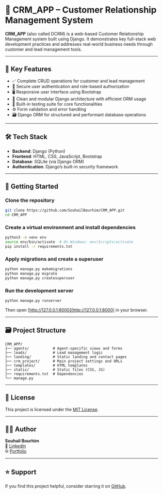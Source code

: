 # 🧠 CRM_APP – Customer Relationship Management System

**CRM_APP** (also called DCRM) is a web-based Customer Relationship Management system built using Django. It demonstrates key full-stack web development practices and addresses real-world business needs through customer and lead management tools.

---

## 📌 Key Features

- ✅ Complete CRUD operations for customer and lead management
- 🔐 Secure user authentication and role-based authorization
- 🖥️ Responsive user interface using Bootstrap
- 🧠 Clean and modular Django architecture with efficient ORM usage
- 🧪 Built-in testing suite for core functionalities
- ⚙️ Form validation and error handling
- 🗃️ Django ORM for structured and performant database operations

---

## 🛠️ Tech Stack

- **Backend**: Django (Python)
- **Frontend**: HTML, CSS, JavaScript, Bootstrap
- **Database**: SQLite (via Django ORM)
- **Authentication**: Django’s built-in security framework

---

## 🚀 Getting Started

### Clone the repository

```bash
git clone https://github.com/SouhailBourhim/CRM_APP.git
cd CRM_APP
```

### Create a virtual environment and install dependencies

```bash
python3 -m venv env
source env/bin/activate  # On Windows: env\Scripts\activate
pip install -r requirements.txt
```

### Apply migrations and create a superuser

```bash
python manage.py makemigrations
python manage.py migrate
python manage.py createsuperuser
```

### Run the development server

```bash
python manage.py runserver
```

Then open [http://127.0.0.1:8000](http://127.0.0.1:8000) in your browser.

---

## 🗃️ Project Structure

```
CRM_APP/
├── agents/           # Agent-specific views and forms
├── leads/            # Lead management logic
├── landing/          # Static landing and contact pages
├── crm_project/      # Main project settings and URLs
├── templates/        # HTML templates
├── static/           # Static files (CSS, JS)
├── requirements.txt  # Dependencies
└── manage.py
```

---

## 📄 License

This project is licensed under the [MIT License](LICENSE).

---

## 🙋‍♂️ Author

**Souhail Bourhim**  
🔗 [LinkedIn](https://www.linkedin.com/in/souhail-bourhim-67b878307/)  
🌐 [Portfolio](https://portfolio-git-main-souhails-projects-dfdb3e43.vercel.app)

---

## ⭐ Support

If you find this project helpful, consider starring it on [GitHub](https://github.com/SouhailBourhim/CRM_APP).
